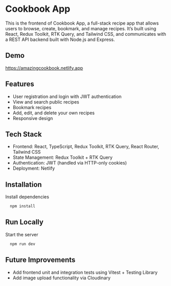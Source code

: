 
# Cookbook App

This is the frontend of  Cookbook App, a full-stack recipe app that allows users to browse, create, bookmark, and manage recipes. It’s built using React, Redux Toolkit, RTK Query, and Tailwind CSS, and communicates with a REST API backend built with Node.js and Express.




## Demo

https://amazingcookbook.netlify.app


## Features

- User registration and login with JWT authentication
- View and search public recipes
- Bookmark recipes
- Add, edit, and delete your own recipes
- Responsive design


## Tech Stack

- Frontend: React, TypeScript, Redux Toolkit, RTK Query, React Router, Tailwind CSS
- State Management: Redux Toolkit + RTK Query
- Authentication: JWT (handled via HTTP-only cookies)
- Deployment: Netlify


## Installation

Install dependencies

```bash
  npm install
```
    
## Run Locally

Start the server

```bash
  npm run dev
```


## Future Improvements
- Add frontend unit and integration tests using Vitest + Testing Library
- Add image upload functionality via Cloudinary